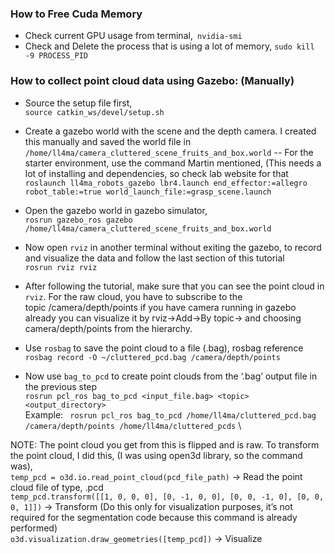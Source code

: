 ### How to Free Cuda Memory

- Check current GPU usage from terminal,` nvidia-smi`
- Check and Delete the process that is using a lot of memory, `sudo kill -9 PROCESS_PID`

### How to collect point cloud data using Gazebo: (Manually)
- Source the setup file first, \
`source catkin_ws/devel/setup.sh`

- Create a gazebo world with the scene and the depth camera. I created this manually and saved the world file in `/home/ll4ma/camera_cluttered_scene_fruits_and_box.world`
-- For the starter environment, use the command Martin mentioned, (This needs a lot of installing and dependencies, so check lab website for that \
`roslaunch ll4ma_robots_gazebo lbr4.launch end_effector:=allegro robot_table:=true world_launch_file:=grasp_scene.launch`

- Open the gazebo world in gazebo simulator, \
`rosrun gazebo_ros gazebo /home/ll4ma/camera_cluttered_scene_fruits_and_box.world`

-  Now open `rviz` in another terminal without exiting the gazebo, to record and visualize the data and follow the last section of this tutorial \
`rosrun rviz rviz`

- After following the tutorial, make sure that you can see the point cloud in `rviz`. For the raw cloud, you have to subscribe to the topic /camera/depth/points if you have camera running in gazebo already you can visualize it by rviz->Add->By topic-> and choosing camera/depth/points from the hierarchy.

- Use `rosbag` to save the point cloud to a file (.bag), rosbag reference \
`rosbag record -O ~/cluttered_pcd.bag /camera/depth/points`

- Now use `bag_to_pcd` to create point clouds from the ‘.bag’ output file in the previous step \
`rosrun pcl_ros bag_to_pcd <input_file.bag> <topic> <output_directory>` \
Example: ` rosrun pcl_ros bag_to_pcd /home/ll4ma/cluttered_pcd.bag /camera/depth/points /home/ll4ma/cluttered_pcds` \

NOTE: The point cloud you get from this is flipped and is raw. To transform the point cloud, I did this, (I was using open3d library, so the command was), \
`temp_pcd = o3d.io.read_point_cloud(pcd_file_path)` -> Read the point cloud file of type, .pcd \
`temp_pcd.transform([[1, 0, 0, 0], [0, -1, 0, 0], [0, 0, -1, 0], [0, 0, 0, 1]])` -> Transform (Do this only for visualization purposes, it’s not required for the segmentation code because this command is already performed) \
`o3d.visualization.draw_geometries([temp_pcd])` -> Visualize
